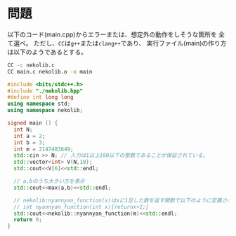 # 問題

以下のコード(main.cpp)からエラーまたは、想定外の動作をしそうな箇所を
全て選べ。
ただし、`CC`は`g++`または`clang++`であり、
実行ファイル(main)の作り方は以下のようであるとする。

```sh
CC -c nekolib.c
CC main.c nekolib.o -o main
```

```c++:main.cpp
#include <bits/stdc++.h>
#include "./nekolib.hpp"
#define int long long
using namespace std;
using namespace nekolib;

signed main () {
  int N;
  int a = 2;
  int b = 3;
  int m = 2147483649;
  std::cin >> N; // 入力は1以上100以下の整数であることが保証されている。
  std::vector<int> V(N,10);
  std::cout<<V[6]<<std::endl;

  // a,bのうち大きい方を表示
  std::cout<<max(a,b)<<std::endl;

  // nekolib:nyannyan_function(x)はxに1足した数を返す関数で以下のように定義されています。
  // int nyannyan_function(int x){returnx+1;}
  std::cout<<nekolib::nyannyan_function(m)<<std::endl;
  return 0;
}
```